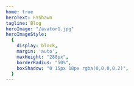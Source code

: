 ```yaml
---
home: true
heroText: FYShawn
tagline: Blog
heroImage: "/avator1.jpg"
heroImageStyle:
  {
    display: block,
    margin: 'auto',
    maxHeight: "288px",
    borderRadius: "50%",
    boxShadow: "0 15px 18px rgba(0,0,0,0.2)",
  } 
---
```







